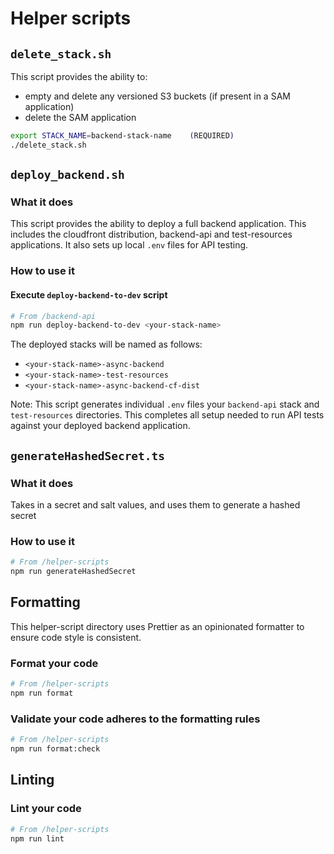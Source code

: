 # Helper scripts

## `delete_stack.sh`

This script provides the ability to:

- empty and delete any versioned S3 buckets (if present in a SAM application)
- delete the SAM application

```bash
export STACK_NAME=backend-stack-name    (REQUIRED)
./delete_stack.sh
```

## `deploy_backend.sh`

### What it does

This script provides the ability to deploy a full backend application. This includes the cloudfront distribution, backend-api and test-resources applications. It also sets up local `.env` files for API testing.

### How to use it

#### Execute `deploy-backend-to-dev` script

```bash
# From /backend-api
npm run deploy-backend-to-dev <your-stack-name>
```

The deployed stacks will be named as follows:

- `<your-stack-name>-async-backend`
- `<your-stack-name>-test-resources`
- `<your-stack-name>-async-backend-cf-dist`

Note: This script generates individual `.env` files your `backend-api` stack and `test-resources` directories. This completes all setup needed to run API tests against your deployed backend application.

## `generateHashedSecret.ts`

### What it does

Takes in a secret and salt values, and uses them to generate a hashed secret

### How to use it

```zsh
# From /helper-scripts
npm run generateHashedSecret
```

## Formatting

This helper-script directory uses Prettier as an opinionated formatter to ensure code style is consistent.

### Format your code

```zsh
# From /helper-scripts
npm run format
```

### Validate your code adheres to the formatting rules

```zsh
# From /helper-scripts
npm run format:check
```

## Linting

### Lint your code

```zsh
# From /helper-scripts
npm run lint
```
